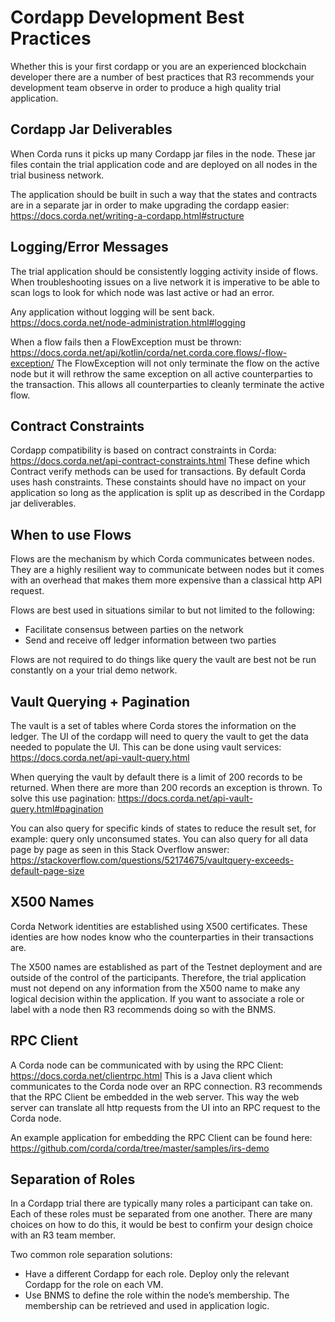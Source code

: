# Cordapp Development Best Practices 

Whether this is your first cordapp or you are an experienced blockchain developer there are a number of best practices that R3 recommends your development team observe in order to produce a high quality trial application.

## Cordapp Jar Deliverables
When Corda runs it picks up many Cordapp jar files in the node. These jar files contain the trial application code and are deployed on all nodes in the trial business network. 

The application should be built in such a way that the states and contracts are in a separate jar in order to make upgrading the cordapp easier: https://docs.corda.net/writing-a-cordapp.html#structure

## Logging/Error Messages
The trial application should be consistently logging activity inside of flows. When troubleshooting issues on a live network it is imperative to be able to scan logs to look for which node was last active or had an error. 

Any application without logging will be sent back. https://docs.corda.net/node-administration.html#logging

When a flow fails then a FlowException must be thrown: https://docs.corda.net/api/kotlin/corda/net.corda.core.flows/-flow-exception/ The FlowException will not only terminate the flow on the active node but it will rethrow the same exception on all active counterparties to the transaction. This allows all counterparties to cleanly terminate the active flow.

## Contract Constraints
Cordapp compatibility is based on contract constraints in Corda: https://docs.corda.net/api-contract-constraints.html These define which Contract verify methods can be used for transactions. By default Corda uses hash constraints. These constaints should have no impact on your application so long as the application is split up as described in the Cordapp jar deliverables.

## When to use Flows
Flows are the mechanism by which Corda communicates between nodes. They are a highly resilient way to communicate between nodes but it comes with an overhead that makes them more expensive than a classical http API request.

Flows are best used in situations similar to but not limited to the following:

- Facilitate consensus between parties on the network
- Send and receive off ledger information between two parties

Flows are not required to do things like query the vault are best not be run constantly on a your trial demo network.

## Vault Querying + Pagination
The vault is a set of tables where Corda stores the information on the ledger. The UI of the cordapp will need to query the vault to get the data needed to populate the UI. This can be done using vault services: https://docs.corda.net/api-vault-query.html

When querying the vault by default there is a limit of 200 records to be returned. When there are more than 200 records an exception is thrown. To solve this use pagination: https://docs.corda.net/api-vault-query.html#pagination

You can also query for specific kinds of states to reduce the result set, for example: query only unconsumed states. You can also query for all data page by page as seen in this Stack Overflow answer: https://stackoverflow.com/questions/52174675/vaultquery-exceeds-default-page-size

## X500 Names
Corda Network identities are established using X500 certificates. These identies are how nodes know who the counterparties in their transactions are. 

The X500 names are established as part of the Testnet deployment and are outside of the control of the participants. Therefore, the trial application must not depend on any information from the X500 name to make any logical decision within the application. If you want to associate a role or label with a node then R3 recommends doing so with the BNMS.

## RPC Client
A Corda node can be communicated with by using the RPC Client: https://docs.corda.net/clientrpc.html This is a Java client which communicates to the Corda node over an RPC connection. R3 recommends that the RPC Client be embedded in the web server. This way the web server can translate all http requests from the UI into an RPC request to the Corda node.

An example application for embedding the RPC Client can be found here: https://github.com/corda/corda/tree/master/samples/irs-demo

## Separation of Roles
In a Cordapp trial there are typically many roles a participant can take on. Each of these roles must be separated from one another. There are many choices on how to do this, it would be best to confirm your design choice with an R3 team member.

Two common role separation solutions:
- Have a different Cordapp for each role. Deploy only the relevant Cordapp for the role on each VM.
- Use BNMS to define the role within the node’s membership. The membership can be retrieved and used in application logic.
